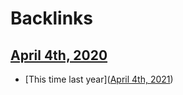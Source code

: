 
# Backlinks
## [April 4th, 2020](<April 4th, 2020.md>)
- [This time last year]([April 4th, 2021](<April 4th, 2021.md>))

